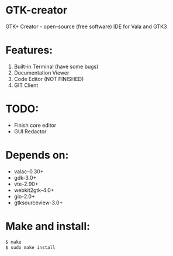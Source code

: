 # GTK-creator
GTK+ Creator - open-source (free software) IDE for Vala and GTK3

# Features:
1. Built-in Terminal (have some bugs)
2. Documentation Viewer
3. Code Editor (NOT FINISHED)
4. GIT Client

# TODO:
* Finish core editor
* GUI Redactor

# Depends on:
* valac-0.30+
* gdk-3.0+
* vte-2.90+
* webkit2gtk-4.0+
* gio-2.0+
* gtksourceview-3.0+

# Make and install:
````bash
$ make
$ sudo make install
````
